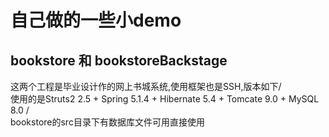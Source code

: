 # 自己做的一些小demo
## bookstore 和 bookstoreBackstage 
这两个工程是毕业设计作的网上书城系统,使用框架也是SSH,版本如下/<br>
使用的是Struts2 2.5 + Spring 5.1.4 + Hibernate 5.4 + Tomcate 9.0 + MySQL 8.0 /<br>
bookstore的src目录下有数据库文件可用直接使用
